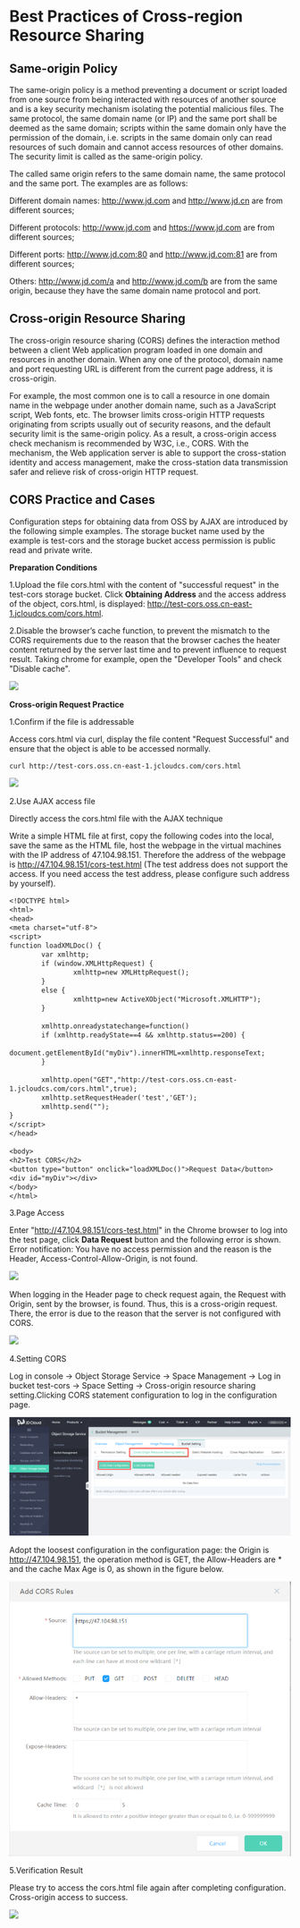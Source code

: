 # Best Practices of Cross-region Resource Sharing

## Same-origin Policy

The same-origin policy is a method preventing a document or script loaded from one source from being interacted with resources of another source and is a key security mechanism isolating the potential malicious files. The same protocol, the same domain name (or IP) and the same port shall be deemed as the same domain; scripts within the same domain only have the permission of the domain, i.e. scripts in the same domain only can read resources of such domain and cannot access resources of other domains. The security limit is called as the same-origin policy.

The called same origin refers to the same domain name, the same protocol and the same port. The examples are as follows:

Different domain names: http://www.jd.com and http://www.jd.cn are from different sources;

Different protocols: http://www.jd.com and https://www.jd.com are from different sources;

Different ports: http://www.jd.com:80 and http://www.jd.com:81 are from different sources;

Others: http://www.jd.com/a and http://www.jd.com/b are from the same origin, because they have the same domain name protocol and port.

## Cross-origin Resource Sharing

The cross-origin resource sharing (CORS) defines the interaction method between a client Web application program loaded in one domain and resources in another domain. When any one of the protocol, domain name and port requesting URL is different from the current page address, it is cross-origin.

For example, the most common one is to call a resource in one domain name in the webpage under another domain name, such as a JavaScript script, Web fonts, etc. The browser limits cross-origin HTTP requests originating from scripts usually out of security reasons, and the default security limit is the same-origin policy. As a result, a cross-origin access check mechanism is recommended by W3C, i.e., CORS. With the mechanism, the Web application server is able to support the cross-station identity and access management, make the cross-station data transmission safer and relieve risk of cross-origin HTTP request.

## CORS Practice and Cases

Configuration steps for obtaining data from OSS by AJAX are introduced by the following simple examples. The storage bucket name used by the example is test-cors and the storage bucket access permission is public read and private write.

**Preparation Conditions**

1.Upload the file cors.html with the content of "successful request" in the test-cors storage bucket. Click **Obtaining Address** and the access address of the object, cors.html, is displayed: http://test-cors.oss.cn-east-1.jcloudcs.com/cors.html.

2.Disable the browser’s cache function, to prevent the mismatch to the CORS requirements due to the reason that the browser caches the heater content returned by the server last time and to prevent influence to request result. Taking chrome for example, open the "Developer Tools" and check "Disable cache".

![](https://github.com/jdcloudcom/cn/blob/edit/image/Object-Storage-Service/OSS-083.jpg)

**Cross-origin Request Practice**

1.Confirm if the file is addressable

Access cors.html via curl, display the file content "Request Successful" and ensure that the object is able to be accessed normally.
```
curl http://test-cors.oss.cn-east-1.jcloudcs.com/cors.html
```
![](../../../../image/Object-Storage-Service/OSS-084.jpg)

2.Use AJAX access file

Directly access the cors.html file with the AJAX technique

Write a simple HTML file at first, copy the following codes into the local, save the same as the HTML file, host the webpage in the virtual machines with the IP address of 47.104.98.151. Therefore the address of the webpage is http://47.104.98.151/cors-test.html (The test address does not support the access. If you need access the test address, please configure such address by yourself).

```
<!DOCTYPE html>
<html>
<head>
<meta charset="utf-8">
<script>
function loadXMLDoc() {
        var xmlhttp;
        if (window.XMLHttpRequest) {
                xmlhttp=new XMLHttpRequest();
        }
        else {
                xmlhttp=new ActiveXObject("Microsoft.XMLHTTP");
        }
        
        xmlhttp.onreadystatechange=function()
        if (xmlhttp.readyState==4 && xmlhttp.status==200) {
              document.getElementById("myDiv").innerHTML=xmlhttp.responseText;
        }
        
        xmlhttp.open("GET","http://test-cors.oss.cn-east-1.jcloudcs.com/cors.html",true);
        xmlhttp.setRequestHeader('test','GET');
        xmlhttp.send("");
}
</script>
</head>

<body>
<h2>Test CORS</h2>
<button type="button" onclick="loadXMLDoc()">Request Data</button>
<div id="myDiv"></div>
</body>
</html>
```

3.Page Access

Enter "http://47.104.98.151/cors-test.html" in the Chrome browser to log into the test page, click **Data Request** button and the following error is shown. Error notification: You have no access permission and the reason is the Header, Access-Control-Allow-Origin, is not found.

![](../../../../image/Object-Storage-Service/OSS-085.jpg)

When logging in the Header page to check request again, the Request with Origin, sent by the browser, is found. Thus, this is a cross-origin request. There, the error is due to the reason that the server is not configured with CORS.

![](../../../../image/Object-Storage-Service/OSS-086.jpg)

4.Setting CORS

Log in console -> Object Storage Service -> Space Management -> Log in bucket test-cors -> Space Setting -> Cross-origin resource sharing setting.Clicking CORS statement configuration to log in the configuration page.

![](../../../../image/Object-Storage-Service/OSS-087.jpg)

Adopt the loosest configuration in the configuration page: the Origin is http://47.104.98.151, the operation method is GET, the Allow-Headers are * and the cache Max Age is 0, as shown in the figure below.

![](../../../../image/Object-Storage-Service/OSS-088.jpg)

5.Verification Result

Please try to access the cors.html file again after completing configuration. Cross-origin access to success.

![](../../../../image/Object-Storage-Service/OSS-089.jpg)
